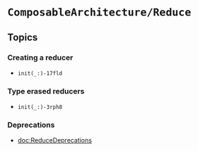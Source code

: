 # ``ComposableArchitecture/Reduce``

## Topics

### Creating a reducer

- ``init(_:)-17fld``

### Type erased reducers

- ``init(_:)-3rph8``

### Deprecations

- <doc:ReduceDeprecations>
